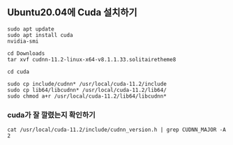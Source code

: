 ## Ubuntu20.04에 Cuda 설치하기

```
sudo apt update
sudo apt install cuda
nvidia-smi

cd Downloads
tar xvf cudnn-11.2-linux-x64-v8.1.1.33.solitairetheme8

cd cuda

sudo cp include/cudnn* /usr/local/cuda-11.2/include
sudo cp lib64/libcudnn* /usr/local/cuda-11.2/lib64/
sudo chmod a+r /usr/local/cuda-11.2/lib64/libcudnn*
```

### cuda가 잘 깔렸는지 확인하기

```
cat /usr/local/cuda-11.2/include/cudnn_version.h | grep CUDNN_MAJOR -A 2
```

